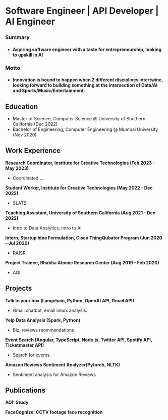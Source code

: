 # Software Engineer | API Developer | AI Engineer

### Summary
  - #### Aspiring software engineer with a taste for entrepreneurship, looking to upskill in AI
### Motto
  - #### Innovation is bound to happen when 2 different disciplines intertwine, looking forward to building something at the intersection of Data/AI and Sports/Music/Entertainment.


## Education
- Master of Science, Computer Science @ University of Southern California (Dec 2022)
- Bachelor of Engineering, Computer Engineering @ Mumbai University (Nov 2020)


## Work Experience
**Research Coordinator, Institute for Creative Technologies (Feb 2023 - May 2023)**
  - Coordinated ...

**Student Worker, Institute for Creative Technologies (May 2022 - Dec 2022)**
  - SLATS

**Teaching Assistant, University of Southern California (Aug 2021 - Dec 2022)**
  - Intro to Data Analytics, Intro to AI

**Intern, Startup Idea Formulation, Cisco ThingQubator Program (Jun 2020 - Jul 2020)**
  - RAISR

**Project Trainee, Bhabha Atomic Research Center (Aug 2019 - Feb 2020)**
  - AQI


## Projects
**Talk to your box (Langchain, Python, OpenAI API, Gmail API)**
  - Gmail chatbot, email inbox analysis.

**Yelp Data Analysis (Spark, Python)**
  - Biz. reviews reommendations

**Event Search (Angular, TypeScript, Node.js, Twitter API, Spotify API, Ticketmaster API)**
  - Search for events.

**Amazon Reviews Sentiment Analyzer(Pytorch, NLTK)**
  - Sentiment analysis for Amazon Reviews


## Publications
**AQI: Study**

**FaceCognize: CCTV footage face recognition**
